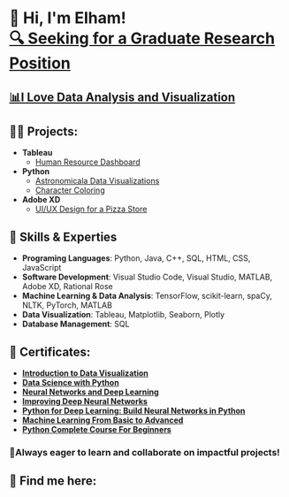 <h1 >👋 Hi, I'm Elham! <br/><a href="">🔍 Seeking for a Graduate Research Position</a></h1>
<h2><a href=" ">📊I Love Data Analysis and Visualization </a></h2>


<h2>👨‍💻 Projects:</h2> 
  
- <b>Tableau</b>
  - <a href="https://public.tableau.com/app/profile/elham.afsari/viz/HRDashboard_17249242094020/My-First-Tableau-Dashboard">Human Resource Dashboard</a>
- <b>Python</b>
  - <a href="https://colab.research.google.com/drive/12UonMNaE9Wli-SeIyUyctgqW6pPeZV6c#scrollTo=KDp9egbD0GfJ">Astronomicala Data Visualizations</a>
  - <a href="https://www.dropbox.com/scl/fi/t4r7m7p7ntggarw4yck05/Coloring-Character.mp4?rlkey=km6loj5ozk1rz5k0akgk4n4n9&st=vkymo2va&dl=0">Character Coloring </a>
- <b>Adobe XD</b>
  - <a href=" ">UI/UX Design for a Pizza Store </a>

<h2>🌟 Skills & Experties</h2>

- <b> Programing Languages</b>: Python, Java, C++, SQL, HTML, CSS, JavaScript
- <b> Software Development</b>: Visual Studio Code, Visual Studio, MATLAB, Adobe XD, Rational Rose
- <b> Machine Learning & Data Analysis</b>: TensorFlow, scikit-learn, spaCy, NLTK, PyTorch, MATLAB
- <b> Data Visualization</b>: Tableau, Matplotlib, Seaborn, Plotly
- <b> Database Management</b>: SQL


<h2>📑 Certificates:</h2> 

  
  - <b> <a href="https://www.coursera.org/account/accomplishments/certificate/2KNRPKAP2KD4 ">  Introduction to Data Visualization </a> </b>
  - <b> <a href="https://simpli-web.app.link/e/KrovtWlouMb ">  Data Science with Python </a> </b>
  - <b> <a href="https://www.coursera.org/account/accomplishments/certificate/2KNRPKAP2KD4 ">  Neural Networks and Deep Learning </a></b>
  - <b> <a href="https://www.coursera.org/account/accomplishments/certificate/2KNRPKAP2KD4 ">  Improving Deep Neural Networks </a> </b>
  - <b> <a href="https://www.coursera.org/account/accomplishments/certificate/2KNRPKAP2KD4 ">  Python for Deep Learning: Build Neural Networks in Python </a></b>
  - <b> <a href="https://www.coursera.org/account/accomplishments/certificate/2KNRPKAP2KD4 ">  Machine Learning From Basic to Advanced </a> </b>
  - <b> <a href="https://www.coursera.org/account/accomplishments/certificate/2KNRPKAP2KD4 ">  Python Complete Course For Beginners </a> </b>


<h3>🚀Always eager to learn and collaborate on impactful projects!</h3>

<h2> 🤳 Find me here:</h2>

